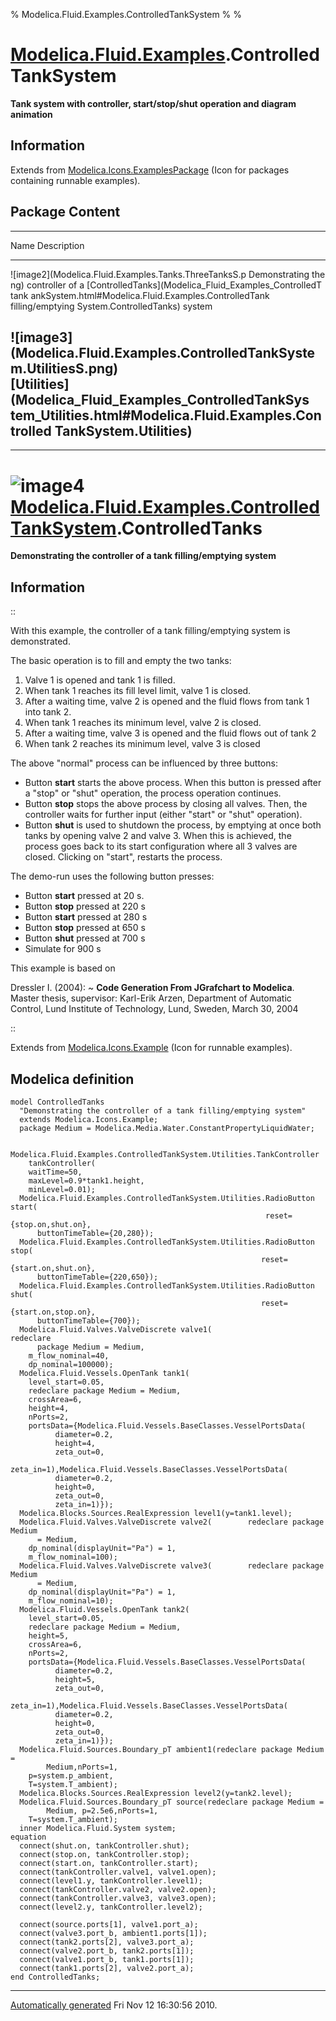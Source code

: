 % Modelica.Fluid.Examples.ControlledTankSystem
% 
% 

[Modelica.Fluid.Examples](Modelica_Fluid_Examples.html#Modelica.Fluid.Examples).ControlledTankSystem
====================================================================================================

**Tank system with controller, start/stop/shut operation and diagram
animation**

Information
-----------

Extends from
[Modelica.Icons.ExamplesPackage](Modelica_Icons_ExamplesPackage.html#Modelica.Icons.ExamplesPackage)
(Icon for packages containing runnable examples).

Package Content
---------------

  ------------------------------------------------------------------------
  Name                                                  Description
  ----------------------------------------------------- ------------------
  ![image2](Modelica.Fluid.Examples.Tanks.ThreeTanksS.p Demonstrating the
  ng)                                                   controller of a
  [ControlledTanks](Modelica_Fluid_Examples_ControlledT tank
  ankSystem.html#Modelica.Fluid.Examples.ControlledTank filling/emptying
  System.ControlledTanks)                               system

  ![image3](Modelica.Fluid.Examples.ControlledTankSyste 
  m.UtilitiesS.png)                                     
  [Utilities](Modelica_Fluid_Examples_ControlledTankSys 
  tem_Utilities.html#Modelica.Fluid.Examples.Controlled 
  TankSystem.Utilities)                                 
  ------------------------------------------------------------------------

* * * * *

![image4](Modelica.Fluid.Examples.ControlledTankSystem.ControlledTanksI.png) [Modelica.Fluid.Examples.ControlledTankSystem](Modelica_Fluid_Examples_ControlledTankSystem.html#Modelica.Fluid.Examples.ControlledTankSystem).ControlledTanks
===========================================================================================================================================================================================================================================

**Demonstrating the controller of a tank filling/emptying system**

Information
-----------

::

With this example, the controller of a tank filling/emptying system is
demonstrated.

The basic operation is to fill and empty the two tanks:

1.  Valve 1 is opened and tank 1 is filled.
2.  When tank 1 reaches its fill level limit, valve 1 is closed.
3.  After a waiting time, valve 2 is opened and the fluid flows from
    tank 1 into tank 2.
4.  When tank 1 reaches its minimum level, valve 2 is closed.
5.  After a waiting time, valve 3 is opened and the fluid flows out of
    tank 2
6.  When tank 2 reaches its minimum level, valve 3 is closed

The above "normal" process can be influenced by three buttons:

-   Button **start** starts the above process. When this button is
    pressed after a "stop" or "shut" operation, the process operation
    continues.
-   Button **stop** stops the above process by closing all valves. Then,
    the controller waits for further input (either "start" or "shut"
    operation).
-   Button **shut** is used to shutdown the process, by emptying at once
    both tanks by opening valve 2 and valve 3. When this is achieved,
    the process goes back to its start configuration where all 3 valves
    are closed. Clicking on "start", restarts the process.

The demo-run uses the following button presses:

-   Button **start** pressed at 20 s.
-   Button **stop** pressed at 220 s
-   Button **start** pressed at 280 s
-   Button **stop** pressed at 650 s
-   Button **shut** pressed at 700 s
-   Simulate for 900 s

This example is based on

Dressler I. (2004):
  ~ **Code Generation From JGrafchart to Modelica**. Master thesis,
    supervisor: Karl-Erik Arzen, Department of Automatic Control, Lund
    Institute of Technology, Lund, Sweden, March 30, 2004

::

Extends from
[Modelica.Icons.Example](Modelica_Icons.html#Modelica.Icons.Example)
(Icon for runnable examples).

Modelica definition
-------------------

    model ControlledTanks 
      "Demonstrating the controller of a tank filling/emptying system"
      extends Modelica.Icons.Example;
      package Medium = Modelica.Media.Water.ConstantPropertyLiquidWater;

      Modelica.Fluid.Examples.ControlledTankSystem.Utilities.TankController
        tankController(
        waitTime=50,
        maxLevel=0.9*tank1.height,
        minLevel=0.01);
      Modelica.Fluid.Examples.ControlledTankSystem.Utilities.RadioButton start(
                                                             reset={stop.on,shut.on},
          buttonTimeTable={20,280});
      Modelica.Fluid.Examples.ControlledTankSystem.Utilities.RadioButton stop(
                                                            reset={start.on,shut.on},
          buttonTimeTable={220,650});
      Modelica.Fluid.Examples.ControlledTankSystem.Utilities.RadioButton shut(
                                                            reset={start.on,stop.on},
          buttonTimeTable={700});
      Modelica.Fluid.Valves.ValveDiscrete valve1(                     redeclare 
          package Medium = Medium,
        m_flow_nominal=40,
        dp_nominal=100000);
      Modelica.Fluid.Vessels.OpenTank tank1(
        level_start=0.05,
        redeclare package Medium = Medium,
        crossArea=6,
        height=4,
        nPorts=2,
        portsData={Modelica.Fluid.Vessels.BaseClasses.VesselPortsData(
              diameter=0.2,
              height=4,
              zeta_out=0,
              zeta_in=1),Modelica.Fluid.Vessels.BaseClasses.VesselPortsData(
              diameter=0.2,
              height=0,
              zeta_out=0,
              zeta_in=1)});
      Modelica.Blocks.Sources.RealExpression level1(y=tank1.level);
      Modelica.Fluid.Valves.ValveDiscrete valve2(        redeclare package Medium
          = Medium,
        dp_nominal(displayUnit="Pa") = 1,
        m_flow_nominal=100);
      Modelica.Fluid.Valves.ValveDiscrete valve3(        redeclare package Medium
          = Medium,
        dp_nominal(displayUnit="Pa") = 1,
        m_flow_nominal=10);
      Modelica.Fluid.Vessels.OpenTank tank2(
        level_start=0.05,
        redeclare package Medium = Medium,
        height=5,
        crossArea=6,
        nPorts=2,
        portsData={Modelica.Fluid.Vessels.BaseClasses.VesselPortsData(
              diameter=0.2,
              height=5,
              zeta_out=0,
              zeta_in=1),Modelica.Fluid.Vessels.BaseClasses.VesselPortsData(
              diameter=0.2,
              height=0,
              zeta_out=0,
              zeta_in=1)});
      Modelica.Fluid.Sources.Boundary_pT ambient1(redeclare package Medium =
            Medium,nPorts=1,
        p=system.p_ambient,
        T=system.T_ambient);
      Modelica.Blocks.Sources.RealExpression level2(y=tank2.level);
      Modelica.Fluid.Sources.Boundary_pT source(redeclare package Medium =
            Medium, p=2.5e6,nPorts=1,
        T=system.T_ambient);
      inner Modelica.Fluid.System system;
    equation 
      connect(shut.on, tankController.shut);
      connect(stop.on, tankController.stop);
      connect(start.on, tankController.start);
      connect(tankController.valve1, valve1.open);
      connect(level1.y, tankController.level1);
      connect(tankController.valve2, valve2.open);
      connect(tankController.valve3, valve3.open);
      connect(level2.y, tankController.level2);

      connect(source.ports[1], valve1.port_a);
      connect(valve3.port_b, ambient1.ports[1]);
      connect(tank2.ports[2], valve3.port_a);
      connect(valve2.port_b, tank2.ports[1]);
      connect(valve1.port_b, tank1.ports[1]);
      connect(tank1.ports[2], valve2.port_a);
    end ControlledTanks;

* * * * *

[Automatically generated](http://www.3ds.com/) Fri Nov 12 16:30:56 2010.
